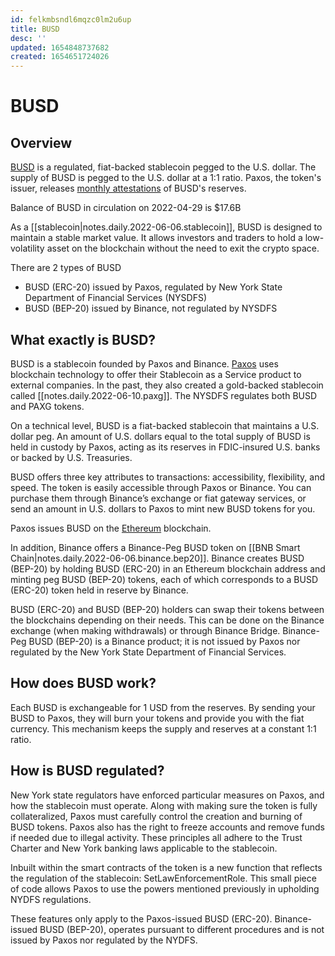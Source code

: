 ```yaml
---
id: felkmbsndl6mqzc0lm2u6up
title: BUSD
desc: ''
updated: 1654848737682
created: 1654651724026
---
```

# BUSD

## Overview

[BUSD](https://academy.binance.com/en/articles/what-is-busd) is a regulated, fiat-backed stablecoin pegged to the U.S. dollar. The supply of BUSD is pegged to the U.S. dollar at a 1:1 ratio. Paxos, the token's issuer, releases [monthly attestations](https://paxos.com/attestations/) of BUSD's reserves.

Balance of BUSD in circulation on 2022-04-29 is $17.6B

As a [[stablecoin|notes.daily.2022-06-06.stablecoin]], BUSD is designed to maintain a stable market value. It allows investors and traders to hold a low-volatility asset on the blockchain without the need to exit the crypto space.

There are 2 types of BUSD
- BUSD (ERC-20) issued by Paxos, regulated by New York State Department of Financial Services (NYSDFS)
- BUSD (BEP-20) issued by Binance, not regulated by NYSDFS

## What exactly is BUSD?

BUSD is a stablecoin founded by Paxos and Binance. [Paxos](https://paxos.com/) uses blockchain technology to offer their Stablecoin as a Service product to external companies. In the past, they also created a gold-backed stablecoin called [[notes.daily.2022-06-10.paxg]]. The NYSDFS regulates both BUSD and PAXG tokens.

On a technical level, BUSD is a fiat-backed stablecoin that maintains a U.S. dollar peg. An amount of U.S. dollars equal to the total supply of BUSD is held in custody by Paxos, acting as its reserves in FDIC-insured U.S. banks or backed by U.S. Treasuries.

BUSD offers three key attributes to transactions: accessibility, flexibility, and speed. The token is easily accessible through Paxos or Binance. You can purchase them through Binance’s exchange or fiat gateway services, or send an amount in U.S. dollars to Paxos to mint new BUSD tokens for you.

Paxos issues BUSD on the [Ethereum](https://academy.binance.com/en/articles/what-is-ethereum) blockchain. 

In addition, Binance offers a Binance-Peg BUSD token on [[BNB Smart Chain|notes.daily.2022-06-06.binance.bep20]]. Binance creates BUSD (BEP-20) by holding BUSD (ERC-20) in an Ethereum blockchain address and minting peg BUSD (BEP-20) tokens, each of which corresponds to a BUSD (ERC-20) token held in reserve by Binance.

BUSD (ERC-20) and BUSD (BEP-20) holders can swap their tokens between the blockchains depending on their needs. This can be done on the Binance exchange (when making withdrawals) or through Binance Bridge. Binance-Peg BUSD (BEP-20) is a Binance product; it is not issued by Paxos nor regulated by the New York State Department of Financial Services.

## How does BUSD work?

Each BUSD is exchangeable for 1 USD from the reserves. By sending your BUSD to Paxos, they will burn your tokens and provide you with the fiat currency. This mechanism keeps the supply and reserves at a constant 1:1 ratio.

## How is BUSD regulated?

New York state regulators have enforced particular measures on Paxos, and how the stablecoin must operate. Along with making sure the token is fully collateralized, Paxos must carefully control the creation and burning of BUSD tokens. Paxos also has the right to freeze accounts and remove funds if needed due to illegal activity. These principles all adhere to the Trust Charter and New York banking laws applicable to the stablecoin.

Inbuilt within the smart contracts of the token is a new function that reflects the regulation of the stablecoin: SetLawEnforcementRole. This small piece of code allows Paxos to use the powers mentioned previously in upholding NYDFS regulations.

These features only apply to the Paxos-issued BUSD (ERC-20). Binance-issued BUSD (BEP-20), operates pursuant to different procedures and is not issued by Paxos nor regulated by the NYDFS.